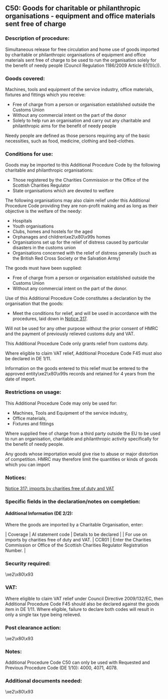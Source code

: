 C50: Goods for charitable or philanthropic organisations - equipment and office materials sent free of charge
-------------------------------------------------------------------------------------------------------------

### Description of procedure:

Simultaneous release for free circulation and home use of goods imported by charitable or philanthropic organisations of equipment and office materials sent free of charge to be used to run the organisation solely for the benefit of needy people (Council Regulation 1186/2009 Article 61(1)(c)).

### Goods covered:

Machines, tools and equipment of the service industry, office materials, fixtures and fittings which you receive:

 * Free of charge from a person or organisation established outside the Customs Union
 * Without any commercial intent on the part of the donor
 * Solely to help run an organisation and carry out any charitable and philanthropic aims for the benefit of needy people

Needy people are defined as those persons requiring any of the basic necessities, such as food, medicine, clothing and bed-clothes.

### Conditions for use:

Goods may be imported to this Additional Procedure Code by the following charitable and philanthropic organisations:

 * Those registered by the Charities Commission or the Office of the Scottish Charities Regulator
 * State organisations which are devoted to welfare

The following organisations may also claim relief under this Additional Procedure Code providing they are non-profit making and as long as their objective is the welfare of the needy:

 * Hospitals
 * Youth organisations
 * Clubs, homes and hostels for the aged
 * Orphanages and children\xe2\x80\x99s homes
 * Organisations set up for the relief of distress caused by particular disasters in the customs union
 * Organisations concerned with the relief of distress generally (such as the British Red Cross Society or the Salvation Army)

The goods must have been supplied:

 * Free of charge from a person or organisation established outside the Customs Union
 * Without any commercial intent on the part of the donor.

Use of this Additional Procedure Code constitutes a declaration by the organisation that the goods:

 * Meet the conditions for relief, and will be used in accordance with the procedures, laid down in [Notice 317](https://www.gov.uk/government/publications/notice-317-imports-by-charities-free-of-duty-and-vat/notice-317-imports-by-charities-free-of-duty-and-vat).

Will not be used for any other purpose without the prior consent of HMRC and the payment of previously relieved customs duty and VAT.

This Additional Procedure Code only grants relief from customs duty.

Where eligible to claim VAT relief, Additional Procedure Code F45 must also be declared in DE 1/11.

Information on the goods entered to this relief must be entered to the approved entity\xe2\x80\x99s records and retained for 4 years from the date of import.

### Restrictions on usage:

This Additional Procedure Code may only be used for:

 * Machines, Tools and Equipment of the service industry,
 * Office materials,
 * Fixtures and fittings

Where supplied free of charge from a third party outside the EU to be used to run an organisation, charitable and philanthropic activity specifically for the benefit of needy people.

Any goods whose importation would give rise to abuse or major distortion of competition. HMRC may therefore limit the quantities or kinds of goods which you can import

### Notices:

[Notice 317: imports by charities free of duty and VAT](https://www.gov.uk/government/publications/notice-317-imports-by-charities-free-of-duty-and-vat/notice-317-imports-by-charities-free-of-duty-and-vat)

### Specific fields in the declaration/notes on completion:

#### Additional Information (DE 2/2):

Where the goods are imported by a Charitable Organisation, enter:



  |  Coverage |  AI statement code |  Details to be declared | 
   |  For use on imports by charities free of duty and VAT. |  CCR01 |  Enter the Charities Commission or Office of the Scottish Charities Regulator Registration Number. | 
 
### Security required:

\xe2\x80\x93

### VAT:

Where eligible to claim VAT relief under Council Directive 2009/132/EC, then Additional Procedure Code F45 should also be declared against the goods item in DE 1/11. Where eligible, failure to declare both codes will result in only a single tax type being relieved.

### Post clearance action:

\xe2\x80\x93

### Notes:

Additional Procedure Code C50 can only be used with Requested and Previous Procedure Code (DE 1/10): 4000, 4071, 4078.

### Additional documents needed:

\xe2\x80\x93

